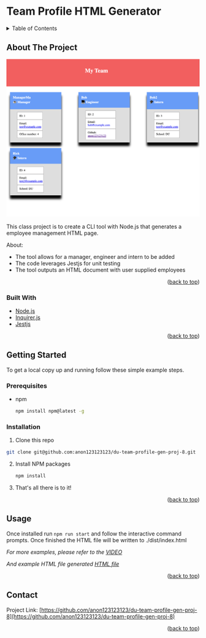 # Team Profile HTML Generator 
<div id="top"></div>

<!-- TABLE OF CONTENTS -->
<details>
  <summary>Table of Contents</summary>
  <ol>
    <li>
      <a href="#about-the-project">About The Project</a>
      <ul>
        <li><a href="#built-with">Built With</a></li>
      </ul>
    </li>
    <li>
      <a href="#getting-started">Getting Started</a>
      <ul>
        <li><a href="#prerequisites">Prerequisites</a></li>
        <li><a href="#installation">Installation</a></li>
      </ul>
    </li>
    <li><a href="#usage">Usage</a></li>
    <li><a href="#contact">Contact</a></li>

  </ol>
</details>



<!-- ABOUT THE PROJECT -->
## About The Project

![Product Name Screen Shot](./img.png)

This class project is to create a CLI tool with Node.js that generates a employee management HTML page.

About:
* The tool allows for a manager, engineer and intern to be added  
* The code leverages Jestjs for unit testing 
* The tool outputs an HTML document with user supplied employees


<p align="right">(<a href="#top">back to top</a>)</p>



### Built With

* [Node.js](https://nodejs.dev/)
* [Inquirer.js](https://www.npmjs.com/package/inquirer)
* [Jestjs](https://jestjs.io/)


<p align="right">(<a href="#top">back to top</a>)</p>



<!-- GETTING STARTED -->
## Getting Started

To get a local copy up and running follow these simple example steps.

### Prerequisites

* npm
  ```sh
  npm install npm@latest -g
  ```

### Installation

1. Clone this repo 
```sh
git clone git@github.com:anon123123123/du-team-profile-gen-proj-8.git
```
2. Install NPM packages
   ```sh
   npm install
   ```
3. That's all there is to it!


<p align="right">(<a href="#top">back to top</a>)</p>



<!-- USAGE EXAMPLES -->
## Usage

Once installed run `npm run start` and follow the interactive command prompts. Once finished the HTML file will be written to ./dist/index.html

_For more examples, please refer to the [VIDEO](https://youtu.be/OMOG9uH1VxI)_

_And example HTML file generated [HTML file](./dist/index.html)_

<p align="right">(<a href="#top">back to top</a>)</p>




<!-- CONTACT -->
## Contact

Project Link: [https://github.com/anon123123123/du-team-profile-gen-proj-8](https://github.com/anon123123123/du-team-profile-gen-proj-8)

<p align="right">(<a href="#top">back to top</a>)</p>



